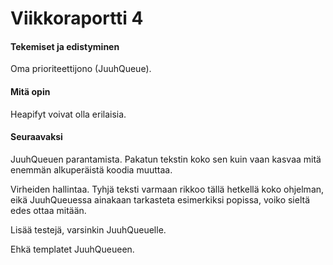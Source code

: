 # Viikkoraportti 4

#### Tekemiset ja edistyminen

Oma prioriteettijono (JuuhQueue).

#### Mitä opin

Heapifyt voivat olla erilaisia.

#### Seuraavaksi

JuuhQueuen parantamista. Pakatun tekstin koko sen kuin vaan kasvaa mitä enemmän alkuperäistä koodia muuttaa.

Virheiden hallintaa. Tyhjä teksti varmaan rikkoo tällä hetkellä koko ohjelman, eikä JuuhQueuessa ainakaan tarkasteta esimerkiksi popissa, voiko sieltä edes ottaa mitään.

Lisää testejä, varsinkin JuuhQueuelle.

Ehkä templatet JuuhQueueen.
